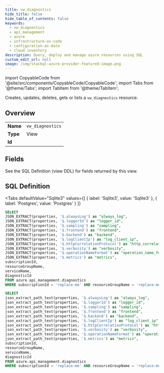 ```yaml
--- 
title: vw_diagnostics
hide_title: false
hide_table_of_contents: false
keywords:
  - vw_diagnostics
  - api_management
  - azure
  - infrastructure-as-code
  - configuration-as-data
  - cloud inventory
description: Query, deploy and manage azure resources using SQL
custom_edit_url: null
image: /img/stackql-azure-provider-featured-image.png
---
```


import CopyableCode from '@site/src/components/CopyableCode/CopyableCode';
import Tabs from '@theme/Tabs';
import TabItem from '@theme/TabItem';

Creates, updates, deletes, gets or lists a <code>vw_diagnostics</code> resource.

## Overview
<table><tbody>
<tr><td><b>Name</b></td><td><code>vw_diagnostics</code></td></tr>
<tr><td><b>Type</b></td><td>View</td></tr>
<tr><td><b>Id</b></td><td><CopyableCode code="azure.api_management.vw_diagnostics" /></td></tr>
</tbody></table>

## Fields

See the SQL Definition (view DDL) for fields returned by this view.

## SQL Definition

<Tabs
defaultValue="Sqlite3"
values={[
{ label: 'Sqlite3', value: 'Sqlite3' },
{ label: 'Postgres', value: 'Postgres' }
]}
>
<TabItem value="Sqlite3">

```sql
SELECT
JSON_EXTRACT(properties, '$.alwaysLog') as "always_log",
JSON_EXTRACT(properties, '$.loggerId') as "logger_id",
JSON_EXTRACT(properties, '$.sampling') as "sampling",
JSON_EXTRACT(properties, '$.frontend') as "frontend",
JSON_EXTRACT(properties, '$.backend') as "backend",
JSON_EXTRACT(properties, '$.logClientIp') as "log_client_ip",
JSON_EXTRACT(properties, '$.httpCorrelationProtocol') as "http_correlation_protocol",
JSON_EXTRACT(properties, '$.verbosity') as "verbosity",
JSON_EXTRACT(properties, '$.operationNameFormat') as "operation_name_format",
JSON_EXTRACT(properties, '$.metrics') as "metrics",
subscriptionId,
resourceGroupName,
serviceName,
diagnosticId
FROM azure.api_management.diagnostics
WHERE subscriptionId = 'replace-me' AND resourceGroupName = 'replace-me' AND serviceName = 'replace-me';
```

</TabItem>
<TabItem value="Postgres">

```sql
SELECT
json_extract_path_text(properties, '$.alwaysLog') as "always_log",
json_extract_path_text(properties, '$.loggerId') as "logger_id",
json_extract_path_text(properties, '$.sampling') as "sampling",
json_extract_path_text(properties, '$.frontend') as "frontend",
json_extract_path_text(properties, '$.backend') as "backend",
json_extract_path_text(properties, '$.logClientIp') as "log_client_ip",
json_extract_path_text(properties, '$.httpCorrelationProtocol') as "http_correlation_protocol",
json_extract_path_text(properties, '$.verbosity') as "verbosity",
json_extract_path_text(properties, '$.operationNameFormat') as "operation_name_format",
json_extract_path_text(properties, '$.metrics') as "metrics",
subscriptionId,
resourceGroupName,
serviceName,
diagnosticId
FROM azure.api_management.diagnostics
WHERE subscriptionId = 'replace-me' AND resourceGroupName = 'replace-me' AND serviceName = 'replace-me';
```

</TabItem>
</Tabs>
